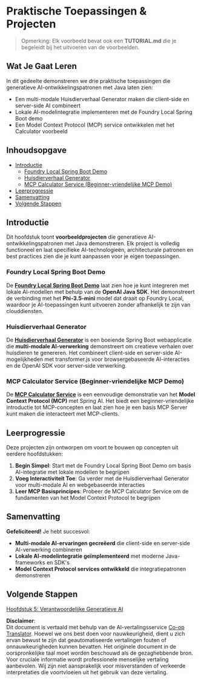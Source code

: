 <!--
CO_OP_TRANSLATOR_METADATA:
{
  "original_hash": "139c227ef39d24287257d1aff6fc6973",
  "translation_date": "2025-07-25T09:43:50+00:00",
  "source_file": "04-PracticalSamples/README.md",
  "language_code": "nl"
}
-->
# Praktische Toepassingen & Projecten

> Opmerking: Elk voorbeeld bevat ook een **TUTORIAL.md** die je begeleidt bij het uitvoeren van de voorbeelden.

## Wat Je Gaat Leren
In dit gedeelte demonstreren we drie praktische toepassingen die generatieve AI-ontwikkelingspatronen met Java laten zien:
- Een multi-modale Huisdierverhaal Generator maken die client-side en server-side AI combineert
- Lokale AI-modelintegratie implementeren met de Foundry Local Spring Boot demo
- Een Model Context Protocol (MCP) service ontwikkelen met het Calculator voorbeeld

## Inhoudsopgave

- [Introductie](../../../04-PracticalSamples)
  - [Foundry Local Spring Boot Demo](../../../04-PracticalSamples)
  - [Huisdierverhaal Generator](../../../04-PracticalSamples)
  - [MCP Calculator Service (Beginner-vriendelijke MCP Demo)](../../../04-PracticalSamples)
- [Leerprogressie](../../../04-PracticalSamples)
- [Samenvatting](../../../04-PracticalSamples)
- [Volgende Stappen](../../../04-PracticalSamples)

## Introductie

Dit hoofdstuk toont **voorbeeldprojecten** die generatieve AI-ontwikkelingspatronen met Java demonstreren. Elk project is volledig functioneel en laat specifieke AI-technologieën, architecturale patronen en best practices zien die je kunt aanpassen voor je eigen toepassingen.

### Foundry Local Spring Boot Demo

De **[Foundry Local Spring Boot Demo](foundrylocal/README.md)** laat zien hoe je kunt integreren met lokale AI-modellen met behulp van de **OpenAI Java SDK**. Het demonstreert de verbinding met het **Phi-3.5-mini** model dat draait op Foundry Local, waardoor je AI-toepassingen kunt uitvoeren zonder afhankelijk te zijn van clouddiensten.

### Huisdierverhaal Generator

De **[Huisdierverhaal Generator](petstory/README.md)** is een boeiende Spring Boot webapplicatie die **multi-modale AI-verwerking** demonstreert om creatieve verhalen over huisdieren te genereren. Het combineert client-side en server-side AI-mogelijkheden met transformer.js voor browsergebaseerde AI-interacties en de OpenAI SDK voor server-side verwerking.

### MCP Calculator Service (Beginner-vriendelijke MCP Demo)

De **[MCP Calculator Service](mcp/calculator/README.md)** is een eenvoudige demonstratie van het **Model Context Protocol (MCP)** met Spring AI. Het biedt een beginner-vriendelijke introductie tot MCP-concepten en laat zien hoe je een basis MCP Server kunt maken die interacteert met MCP-clients.

## Leerprogressie

Deze projecten zijn ontworpen om voort te bouwen op concepten uit eerdere hoofdstukken:

1. **Begin Simpel**: Start met de Foundry Local Spring Boot Demo om basis AI-integratie met lokale modellen te begrijpen
2. **Voeg Interactiviteit Toe**: Ga verder met de Huisdierverhaal Generator voor multi-modale AI en webgebaseerde interacties
3. **Leer MCP Basisprincipes**: Probeer de MCP Calculator Service om de fundamenten van het Model Context Protocol te begrijpen

## Samenvatting

**Gefeliciteerd!** Je hebt succesvol:

- **Multi-modale AI-ervaringen gecreëerd** die client-side en server-side AI-verwerking combineren
- **Lokale AI-modelintegratie geïmplementeerd** met moderne Java-frameworks en SDK's
- **Model Context Protocol services ontwikkeld** die integratiepatronen demonstreren

## Volgende Stappen

[Hoofdstuk 5: Verantwoordelijke Generatieve AI](../05-ResponsibleGenAI/README.md)

**Disclaimer**:  
Dit document is vertaald met behulp van de AI-vertalingsservice [Co-op Translator](https://github.com/Azure/co-op-translator). Hoewel we ons best doen voor nauwkeurigheid, dient u zich ervan bewust te zijn dat geautomatiseerde vertalingen fouten of onnauwkeurigheden kunnen bevatten. Het originele document in de oorspronkelijke taal moet worden beschouwd als de gezaghebbende bron. Voor cruciale informatie wordt professionele menselijke vertaling aanbevolen. Wij zijn niet aansprakelijk voor misverstanden of verkeerde interpretaties die voortvloeien uit het gebruik van deze vertaling.